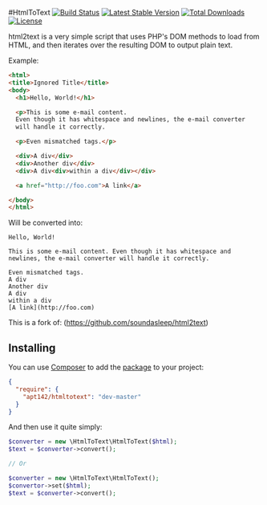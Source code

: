#HtmlToText
[![Build Status](https://travis-ci.org/apt142/HtmlToText.svg?branch=master)](https://travis-ci.org/apt142/HtmlToText)
[![Latest Stable Version](https://poser.pugx.org/apt142/htmltotext/v/stable.png)](https://packagist.org/packages/apt142/htmltotext)
[![Total Downloads](https://poser.pugx.org/apt142/htmltotext/downloads.png)](https://packagist.org/packages/apt142/htmltotext)
[![License](https://poser.pugx.org/apt142/htmltotext/license.png)](https://packagist.org/packages/apt142/htmltotext)

html2text is a very simple script that uses PHP's DOM methods to load from HTML,
 and then iterates over the resulting DOM to output plain text.

 Example:

```html
<html>
<title>Ignored Title</title>
<body>
  <h1>Hello, World!</h1>

  <p>This is some e-mail content.
  Even though it has whitespace and newlines, the e-mail converter
  will handle it correctly.

  <p>Even mismatched tags.</p>

  <div>A div</div>
  <div>Another div</div>
  <div>A div<div>within a div</div></div>

  <a href="http://foo.com">A link</a>

</body>
</html>
```

Will be converted into:

```text
Hello, World!

This is some e-mail content. Even though it has whitespace and newlines, the e-mail converter will handle it correctly.

Even mismatched tags.
A div
Another div
A div
within a div
[A link](http://foo.com)
```

This is a fork of: (https://github.com/soundasleep/html2text)

## Installing

You can use [Composer](http://getcomposer.org/) to add the [package](https://packagist.org/packages/soundasleep/jsonrpcclient) to your project:

```json
{
  "require": {
    "apt142/htmltotext": "dev-master"
  }
}
```

And then use it quite simply:

```php
$converter = new \HtmlToText\HtmlToText($html);
$text = $converter->convert();

// Or

$converter = new \HtmlToText\HtmlToText();
$convertor->set($html);
$text = $converter->convert();
```
